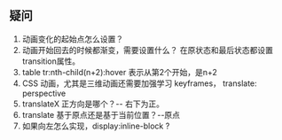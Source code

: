 ## 疑问
1. 动画变化的起始点怎么设置？
2. 动画开始回去的时候都渐变，需要设置什么？  在原状态和最后状态都设置transition属性。
3. table tr:nth-child(n+2):hover 表示从第2个开始，是n+2
4. CSS 动画，尤其是三维动画还需要加强学习 keyframes， translate: perspective
5. translateX 正方向是哪个？-- 右下为正。
6. translate 基于原点还是基于当前位置？--原点
7. 如果向左怎么实现，display:inline-block ?